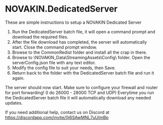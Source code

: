 # NOVAKIN.DedicatedServer

These are simple instructions to setup a NOVAKIN Dedicated Server

1) Run the DedicatedServer batch file, it will open a command prompt and download the required files.
2) After the file download has completed, the server will automatically start. Close the command prompt window.
3) Browse to the CommonRedist folder and install all the crap in there.
4) Browse to \NOVAKIN_Data\StreamingAssets\Config\ folder. Open the serverConfig.json file with any text editor.
5) Modify the config file to suit your needs, then Save.
6) Return back to the folder with the DedicatedServer batch file and run it again.

The server should now start. Make sure to configure your firewall and router for port forwarding! (I do 26000 - 28000 TCP and UDP)
Everytime you run the DedicatedServer batch file it will automatically download any needed updates.

If you need additional help, contact us on Discord at https://discordapp.com/invite/0j6SAwMNL7uUlmBp

